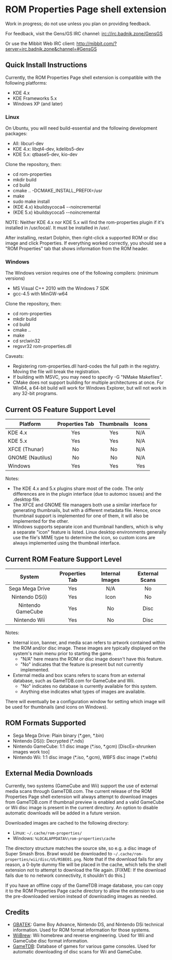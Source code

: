 # ROM Properties Page shell extension

Work in progress; do not use unless you plan on providing feedback.

For feedback, visit the Gens/GS IRC channel: [irc://irc.badnik.zone/GensGS](irc://irc.badnik.zone/GensGS)

Or use the Mibbit Web IRC client: http://mibbit.com/?server=irc.badnik.zone&channel=#GensGS

## Quick Install Instructions

Currently, the ROM Properties Page shell extension is compatible with the
following platforms:
* KDE 4.x
* KDE Frameworks 5.x
* Windows XP (and later)

### Linux

On Ubuntu, you will need build-essential and the following development packages:
* All: libcurl-dev
* KDE 4.x: libqt4-dev, kdelibs5-dev
* KDE 5.x: qtbase5-dev, kio-dev

Clone the repository, then:
* cd rom-properties
* mkdir build
* cd build
* cmake .. -DCMAKE_INSTALL_PREFIX=/usr
* make
* sudo make install
* (KDE 4.x) kbuildsycoca4 --noincremental
* (KDE 5.x) kbuildsycoca5 --noincremental

NOTE: Neither KDE 4.x nor KDE 5.x will find the rom-properties plugin if it's
installed in /usr/local/. It must be installed in /usr/.

After installing, restart Dolphin, then right-click a supported ROM or disc image
and click Properties. If everything worked correctly, you should see a
"ROM Properties" tab that shows information from the ROM header.

### Windows

The Windows version requires one of the following compilers: (minimum versions)
* MS Visual C++ 2010 with the Windows 7 SDK
* gcc-4.5 with MinGW-w64

Clone the repository, then:
* cd rom-properties
* mkdir build
* cd build
* cmake ..
* make
* cd src\win32
* regsvr32 rom-properties.dll

Caveats:
* Registering rom-properties.dll hard-codes the full path in the registry. Moving the file will break the registration.
* If building with MSVC, you may need to specify -G "NMake Makefiles".
* CMake does not support building for multiple architectures at once. For Win64, a 64-bit build will work for Windows Explorer, but will not work in any 32-bit programs.

## Current OS Feature Support Level

|     Platform     | Properties Tab | Thumbnails | Icons |
|------------------|:--------------:|:----------:|:-----:|
| KDE 4.x          |       Yes      |     Yes    |  N/A  |
| KDE 5.x          |       Yes      |     Yes    |  N/A  |
| XFCE (Thunar)    |       No       |     No     |  N/A  |
| GNOME (Nautilus) |       No       |     No     |  N/A  |
| Windows          |       Yes      |     Yes    |  Yes  |

Notes:
* The KDE 4.x and 5.x plugins share most of the code. The only differences
  are in the plugin interface (due to automoc issues) and the .desktop file.
* The XFCE and GNOME file managers both use a similar interface for generating
  thumbnails, but with a different metadata file. Hence, once thumbnail support
  is implemented for one of them, it will also be implemented for the other.
* Windows supports separate icon and thumbnail handlers, which is why a
  separate "icon" feature is listed. Linux desktop environments generally
  use the file's MIME type to determine the icon, so custom icons are always
  implemented using the thumbnail interface.

## Current ROM Feature Support Level

|       System      | Properties Tab | Internal Images | External Scans |
|:-----------------:|:--------------:|:---------------:|:--------------:|
| Sega Mega Drive   |       Yes      |       N/A       |       No       |
| Nintendo DS(i)    |       Yes      |       Icon      |       No       |
| Nintendo GameCube |       Yes      |        No       |      Disc      |
| Nintendo Wii      |       Yes      |        No       |      Disc      |

Notes:
* Internal icon, banner, and media scan refers to artwork contained within
  the ROM and/or disc image. These images are typically displayed on the
  system's main menu prior to starting the game.
  * "N/A" here means the ROM or disc image doesn't have this feature.
  * "No" indicates that the feature is present but not currently implemented.
* External media and box scans refers to scans from an external database,
  such as GameTDB.com for GameCube and Wii.
  * "No" indicates no database is currently available for this system.
  * Anything else indicates what types of images are available.

There will eventually be a configuration window for setting which image
will be used for thumbnails (and icons on Windows).

## ROM Formats Supported

* Sega Mega Drive: Plain binary (\*.gen, \*.bin)
* Nintendo DS(i): Decrypted (\*.nds)
* Nintendo GameCube: 1:1 disc image (\*.iso, \*.gcm) [DiscEx-shrunken images work too]
* Nintendo Wii: 1:1 disc image (\*.iso, \*.gcm), WBFS disc image (\*.wbfs)

## External Media Downloads

Currently, two systems (GameCube and Wii) support the use of external media
scans through GameTDB.com. The current release of the ROM Properties Page shell
extension will always attempt to download images from GameTDB.com if thumbnail
preview is enabled and a valid GameCube or Wii disc image is present in the
current directory. An option to disable automatic downloads will be added in
a future version.

Downloaded images are cached to the following directory:
* Linux: `~/.cache/rom-properties/`
* Windows: `%LOCALAPPDATA%\rom-properties\cache`

The directory structure matches the source site, so e.g. a disc image of
Super Smash Bros. Brawl would be downloaded to
`~/.cache/rom-properties/wii/disc/US/RSBE01.png`. Note that if the download
fails for any reason, a 0-byte dummy file will be placed in the cache,
which tells the shell extension not to attempt to download the file again.
[FIXME: If the download fails due to no network connectivity, it shouldn't
do this.]

If you have an offline copy of the GameTDB image database, you can copy
it to the ROM Properties Page cache directory to allow the extension to
use the pre-downloaded version instead of downloading images as needed.

## Credits

* [GBATEK](http://problemkaputt.de/gbatek.htm): Game Boy Advance, Nintendo DS,
  and Nintendo DSi technical information. Used for ROM format information for
  those systems.
* [WiiBrew](http://wiibrew.org/wiki/Main_Page): Wii homebrew and reverse
  engineering. Used for Wii and GameCube disc format information.
* [GameTDB](http://www.gametdb.com/): Database of games for various game
  consoles. Used for automatic downloading of disc scans for Wii and GameCube.
